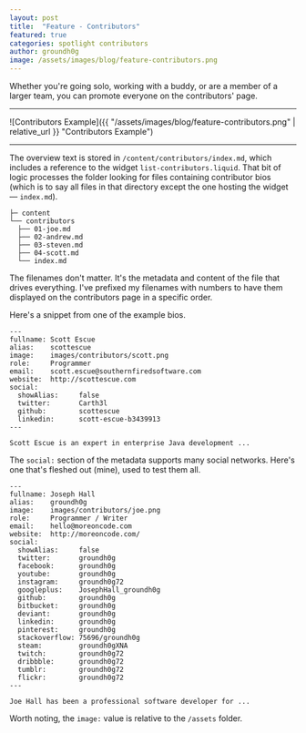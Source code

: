 ```yaml
---
layout: post
title:  "Feature - Contributors"
featured: true
categories: spotlight contributors
author: groundh0g
image: /assets/images/blog/feature-contributors.png
---
```


Whether you're going solo, working with a buddy, or are a member of a larger team, you can promote everyone on the contributors' page.

<hr/>
![Contributors Example]({{ "/assets/images/blog/feature-contributors.png" | relative_url }} "Contributors Example")
<hr/>

The overview text is stored in `/content/contributors/index.md`, which includes a reference to the widget `list-contributors.liquid`. That bit of logic processes the folder looking for files containing contributor bios (which is to say all files in that directory except the one hosting the widget &mdash; `index.md`).

~~~
├─ content
└── contributors
  ├── 01-joe.md
  ├── 02-andrew.md
  ├── 03-steven.md
  ├── 04-scott.md
  └── index.md
~~~

The filenames don't matter. It's the metadata and content of the file that drives everything. I've prefixed my filenames with numbers to have them displayed on the contributors page in a specific order.

Here's a snippet from one of the example bios.

~~~
---
fullname: Scott Escue
alias:    scottescue
image:    images/contributors/scott.png
role:     Programmer
email:    scott.escue@southernfiredsoftware.com
website:  http://scottescue.com
social:
  showAlias:     false
  twitter:       Carth3l
  github:        scottescue
  linkedin:      scott-escue-b3439913
---

Scott Escue is an expert in enterprise Java development ...
~~~

The `social:` section of the metadata supports many social networks. Here's one that's fleshed out (mine), used to test them all.

~~~
---
fullname: Joseph Hall
alias:    groundh0g
image:    images/contributors/joe.png
role:     Programmer / Writer
email:    hello@moreoncode.com
website:  http://moreoncode.com/
social:
  showAlias:     false
  twitter:       groundh0g
  facebook:      groundh0g
  youtube:       groundh0g
  instagram:     groundh0g72
  googleplus:    JosephHall_groundh0g
  github:        groundh0g
  bitbucket:     groundh0g
  deviant:       groundh0g
  linkedin:      groundh0g
  pinterest:     groundh0g
  stackoverflow: 75696/groundh0g
  steam:         groundh0gXNA
  twitch:        groundh0g72
  dribbble:      groundh0g72
  tumblr:        groundh0g72
  flickr:        groundh0g72
---

Joe Hall has been a professional software developer for ...
~~~

Worth noting, the `image:` value is relative to the `/assets` folder.